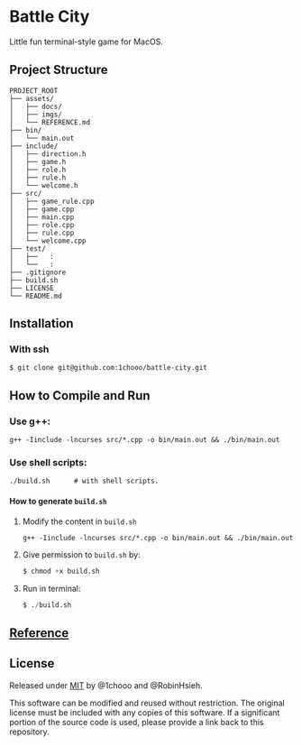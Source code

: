 # Battle City

Little fun terminal-style game for MacOS.

## Project Structure
```
PROJECT_ROOT
├── assets/
│   ├── docs/
│   ├── imgs/
│   └── REFERENCE.md
├── bin/
│   └── main.out
├── include/
│   ├── direction.h
│   ├── game.h
│   ├── role.h
│   ├── rule.h
│   └── welcome.h
├── src/
│   ├── game_rule.cpp
│   ├── game.cpp
│   ├── main.cpp
│   ├── role.cpp
│   ├── rule.cpp
│   └── welcome.cpp
├── test/
│   ├──   :
│   └──   :
├── .gitignore
├── build.sh
├── LICENSE
└── README.md
```

## Installation
### With ssh
```shell
$ git clone git@github.com:1chooo/battle-city.git
```

## How to Compile and Run
### Use g++: 
```shell
g++ -Iinclude -lncurses src/*.cpp -o bin/main.out && ./bin/main.out
```

### Use shell scripts:
```shell
./build.sh      # with shell scripts.
```

#### How to generate `build.sh`

1. Modify the content in `build.sh`
    ```shell
    g++ -Iinclude -lncurses src/*.cpp -o bin/main.out && ./bin/main.out
    ```
2. Give permission to `build.sh` by:
    ```s
    $ chmod +x build.sh
    ```
3. Run in terminal:
    ```s
    $ ./build.sh
    ```
## [Reference](./assets/REFERENCE.md)

## License
Released under [MIT](./LICENSE) by @1chooo and @RobinHsieh.

This software can be modified and reused without restriction.
The original license must be included with any copies of this software.
If a significant portion of the source code is used, please provide a link back to this repository.